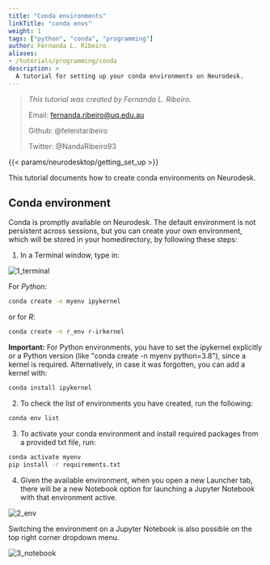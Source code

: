```yaml
---
title: "Conda environments"
linkTitle: "conda envs"
weight: 1
tags: ["python", "conda", "programming"]
author: Fernanda L. Ribeiro
aliases:
- /tutorials/programming/conda
description: > 
  A tutorial for setting up your conda environments on Neurodesk.
---
```



> _This tutorial was created by Fernanda L. Ribeiro._ 
>
> Email: fernanda.ribeiro@uq.edu.au
>
> Github: @felenitaribeiro
>
> Twitter: @NandaRibeiro93
>
<!-- Fill in your personal details above so that we can credit the tutorial to you. Feel free to add any additional contact details i.e. website, or remove those that are irrelevant -->

<!-- Following line adds a link to getting set up with Neurodesk -->
{{< params/neurodesktop/getting_set_up >}}
<!-- -->

This tutorial documents how to create conda environments on Neurodesk. 

## Conda environment

Conda is promptly available on Neurodesk. The default environment is not persistent across sessions, but you can create your own environment, which will be stored in your homedirectory, by following these steps:

1. In a Terminal window, type in:

![1_terminal](/tutorials/programming/conda/1_terminal.png '1_terminal')

For *Python*:
```bash
conda create -n myenv ipykernel
```
or for *R*:
```bash
conda create -n r_env r-irkernel
```

**Important:** For Python environments, you have to set the ipykernel explicitly or a Python version (like "conda create -n myenv python=3.8"), since a kernel is required. Alternatively, in case it was forgotten, you can add a kernel with:

```bash
conda install ipykernel
```

2. To check the list of environments you have created, run the following:

```bash
conda env list
```

3. To activate your conda environment and install required packages from a provided txt file, run:

```bash
conda activate myenv
pip install -r requirements.txt
```

4. Given the available environment, when you open a new Launcher tab, there will be a new Notebook option for launching a Jupyter Notebook with that environment active. 

![2_env](/tutorials/programming/conda/2_env.png '2_env')

Switching the environment on a Jupyter Notebook is also possible on the top right corner dropdown menu.

![3_notebook](/tutorials/programming/conda/3_notebook.png '3_notebook')